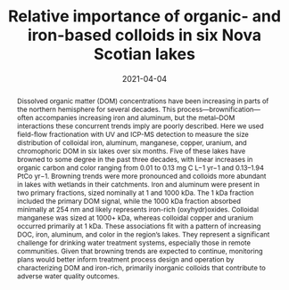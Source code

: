 ---
abstract: "Dissolved organic matter (DOM) concentrations have been increasing in parts of the northern hemisphere for several decades. This process—brownification—often accompanies increasing iron and aluminum, but the metal–DOM interactions these concurrent trends imply are poorly described. Here we used field-flow fractionation with UV and ICP-MS detection to measure the size distribution of colloidal iron, aluminum, manganese, copper, uranium, and chromophoric DOM in six lakes over six months. Five of these lakes have browned to some degree in the past three decades, with linear increases in organic carbon and color ranging from 0.01 to 0.13 mg C L−1 yr−1 and 0.13–1.94 PtCo yr−1. Browning trends were more pronounced and colloids more abundant in lakes with wetlands in their catchments. Iron and aluminum were present in two primary fractions, sized nominally at 1 and 1000 kDa. The 1 kDa fraction included the primary DOM signal, while the 1000 kDa fraction absorbed minimally at 254 nm and likely represents iron-rich (oxyhydr)oxides. Colloidal manganese was sized at 1000+ kDa, whereas colloidal copper and uranium occurred primarily at 1 kDa. These associations fit with a pattern of increasing DOC, iron, aluminum, and color in the region’s lakes. They represent a significant challenge for drinking water treatment systems, especially those in remote communities. Given that browning trends are expected to continue, monitoring plans would better inform treatment process design and operation by characterizing DOM and iron-rich, primarily inorganic colloids that contribute to adverse water quality outcomes."
authors: ["Lindsay E. Anderson", "Benjamin F. Trueman", "Dewey W. Dunnington", "Graham A. Gagnon"]
date: "2021-04-04"
doi: "10.1038/s41545-021-00115-4"
featured: false
image:
  caption: ""
  focal_point: ""
  preview_only: false
projects: []
publication: "npj Clean Water"
publication_short: ""
publication_types: ["2"]
summary: ""
tags: []
title: "Relative importance of organic- and iron-based colloids in six Nova Scotian lakes"
url_code: ""
url_dataset: ""
url_pdf: ""
url_poster: ""
url_project: ""
url_slides: ""
url_source: ""
url_video: ""
---